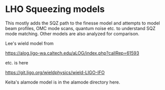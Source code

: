 # LHO Squeezing models

This mostly adds the SQZ path to the finesse model and attempts to model beam profiles, OMC mode scans, quantum noise etc. to understand SQZ mode matching. Other models are also analyzed for comparison.

Lee's wield model from

https://alog.ligo-wa.caltech.edu/aLOG/index.php?callRep=61593

etc. is here

https://git.ligo.org/wieldphysics/wield-LIGO-IFO

Keita's alamode model is in the alamode directory here.
